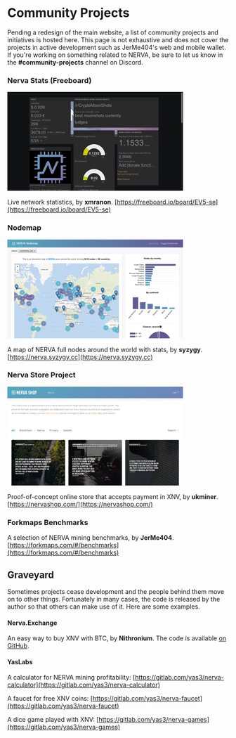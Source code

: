 # Community Projects
Pending a redesign of the main website, a list of community projects and initiatives is hosted here. This page is not exhaustive and does not cover the projects in active development such as JerMe404's web and mobile wallet. If you're working on something related to NERVA, be sure to let us know in the **#community-projects** channel on Discord.

### Nerva Stats (Freeboard)
![freeboard](img/freeboard.jpg)

Live network statistics, by **xmranon**. [https://freeboard.io/board/EV5-se](https://freeboard.io/board/EV5-se)

### Nodemap
![nodemap](img/nodemap.jpg)

A map of NERVA full nodes around the world with stats, by **syzygy**. [https://nerva.syzygy.cc](https://nerva.syzygy.cc)

### Nerva Store Project
![nervashop](img/nervashop.jpg)

Proof-of-concept online store that accepts payment in XNV, by **ukminer**. [https://nervashop.com/](https://nervashop.com/)<br>

### Forkmaps Benchmarks
A selection of NERVA mining benchmarks, by **JerMe404**. [https://forkmaps.com/#/benchmarks](https://forkmaps.com/#/benchmarks)

## Graveyard
Sometimes projects cease development and the people behind them move on to other things. Fortunately in many cases, the code is released by the author so that others can make use of it. Here are some examples.

#### Nerva.Exchange
An easy way to buy XNV with BTC, by **Nithronium**. The code is available [on GitHub](https://github.com/nithronium/Nerva.Exchange).

#### YasLabs
A calculator for NERVA mining profitability: [https://gitlab.com/yas3/nerva-calculator](https://gitlab.com/yas3/nerva-calculator)

A faucet for free XNV coins: [https://gitlab.com/yas3/nerva-faucet](https://gitlab.com/yas3/nerva-faucet)

A dice game played with XNV: [https://gitlab.com/yas3/nerva-games](https://gitlab.com/yas3/nerva-games)

